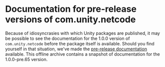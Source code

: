 # Documentation for pre-release versions of com.unity.netcode

Because of idiosyncrasies with which Unity packages are published, it may be possible to see the documentation for the 1.0.0 version of `com.unity.netcode` before the package itself is available.  Should you find yourself in that situation, we've made the [pre-release documentation](images/com.unity.netcode@1.0.zip) available.  This offline archive contains a snapshot of documentation for the 1.0.0-pre.65 version.
